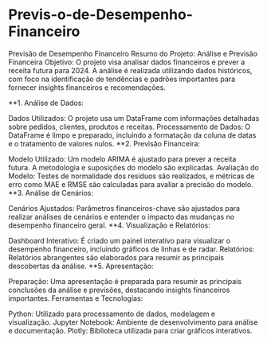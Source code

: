 # Previs-o-de-Desempenho-Financeiro
Previsão de Desempenho Financeiro
Resumo do Projeto: Análise e Previsão Financeira
Objetivo: O projeto visa analisar dados financeiros e prever a receita futura para 2024. A análise é realizada utilizando dados históricos, com foco na identificação de tendências e padrões importantes para fornecer insights financeiros e recomendações.

**1. Análise de Dados:

Dados Utilizados: O projeto usa um DataFrame com informações detalhadas sobre pedidos, clientes, produtos e receitas.
Processamento de Dados: O DataFrame é limpo e preparado, incluindo a formatação da coluna de datas e o tratamento de valores nulos.
**2. Previsão Financeira:

Modelo Utilizado: Um modelo ARIMA é ajustado para prever a receita futura. A metodologia e suposições do modelo são explicadas.
Avaliação do Modelo: Testes de normalidade dos resíduos são realizados, e métricas de erro como MAE e RMSE são calculadas para avaliar a precisão do modelo.
**3. Análise de Cenários:

Cenários Ajustados: Parâmetros financeiros-chave são ajustados para realizar análises de cenários e entender o impacto das mudanças no desempenho financeiro geral.
**4. Visualização e Relatórios:

Dashboard Interativo: É criado um painel interativo para visualizar o desempenho financeiro, incluindo gráficos de linhas e de radar.
Relatórios: Relatórios abrangentes são elaborados para resumir as principais descobertas da análise.
**5. Apresentação:

Preparação: Uma apresentação é preparada para resumir as principais conclusões da análise e previsões, destacando insights financeiros importantes.
Ferramentas e Tecnologias:

Python: Utilizado para processamento de dados, modelagem e visualização.
Jupyter Notebook: Ambiente de desenvolvimento para análise e documentação.
Plotly: Biblioteca utilizada para criar gráficos interativos.
